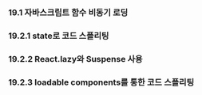 ### 19.1 자바스크립트 함수 비동기 로딩

### 19.2.1 state로 코드 스플리팅

### 19.2.2 React.lazy와 Suspense 사용

### 19.2.3 loadable components를 통한 코드 스플리팅
